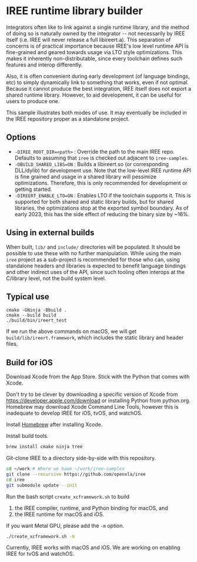 # IREE runtime library builder

Integrators often like to link against a single runtime library, and the
method of doing so is naturally owned by the integrator -- not necessarily
by IREE itself (i.e. IREE will never release a full libireert.a). This
separation of concerns is of practical importance because IREE's low level
runtime API is fine-grained and geared towards usage via LTO style
optimizations. This makes it inherently non-distributable, since every
toolchain defines such features and interop differently.

Also, it is often convenient during early development (of language bindings,
etc) to simply dynamically link to something that works, even if not optimal.
Because it cannot produce the best integration, IREE itself does not export
a shared runtime library. However, to aid development, it can be useful
for users to produce one.

This sample illustrates both modes of use. It may eventually be included in
the IREE repository proper as a standalone project.

## Options

* `-DIREE_ROOT_DIR=<path>` : Override the path to the main IREE repo. Defaults
  to assuming that `iree` is checked out adjacent to `iree-samples`.
* `-DBUILD_SHARED_LIBS=ON` : Builds a libireert.so (or corresponding DLL/dylib)
  for development use. Note that the low-level IREE runtime API is fine grained
  and usage in a shared library will pessimize optimizations. Therefore, this
  is only recommended for development or getting started.
* `-DIREERT_ENABLE_LTO=ON` : Enables LTO if the toolchain supports it. This is
  supported for both shared and static library builds, but for shared libraries,
  the optimizations stop at the exported symbol boundary. As of early 2023,
  this has the side effect of reducing the binary size by ~16%.

## Using in external builds

When built, `lib/` and `include/` directories will be populated. It should
be possible to use these with no further manipulation. While using the main
`iree` project as a sub-project is recommended for those who can, using
standalone headers and libraries is expected to benefit language bindings and
other indirect uses of the API, since such tooling often interops at the
C/library level, not the build system level.

## Typical use

```
cmake -GNinja -Bbuild .
cmake --build build
./build/bin/ireert_test
```

If we run the above commands on macOS, we will get
`build/lib/ireert.framework`, which includes the static library and
header files.

## Build for iOS

Download Xcode from the App Store.  Stick with the Python that comes with Xcode.

Don't try to be clever by downloading a specific version of Xcode from https://developer.apple.com/download or installing Python from python.org. Homebrew may download Xcode Command Line Tools, however this is inadequate to develop IREE for iOS, tvOS, and watchOS.

Install [Homebrew](https://brew.sh/) after installing Xcode.

Install build tools.

```bash
brew install cmake ninja tree
```

Git-clone IREE to a directory side-by-side with this repository.
```bash
cd ~/work # Where we have ~/work/iree-samples
git clone --recursive https://github.com/openxla/iree
cd iree
git submodule update --init
```

Run the bash script `create_xcframework.sh` to build
1. the IREE compiler, runtime, and Python binding for macOS, and
1. the IREE runtime for macOS and iOS.


If you want Metal GPU, please add the  `-m` option.
```bash
./create_xcframework.sh -m
```

Currently, IREE works with macOS and iOS.  We are working on enabling IREE for tvOS and watchOS.
